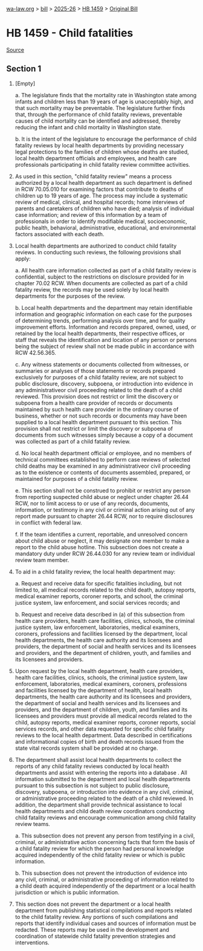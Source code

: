 [wa-law.org](/) > [bill](/bill/) > [2025-26](/bill/2025-26/) > [HB 1459](/bill/2025-26/hb/1459/) > [Original Bill](/bill/2025-26/hb/1459/1/)

# HB 1459 - Child fatalities

[Source](http://lawfilesext.leg.wa.gov/biennium/2025-26/Pdf/Bills/House%20Bills/1459.pdf)

## Section 1
1. [Empty]

    a. The legislature finds that the mortality rate in Washington state among infants and children less than 19 years of age is unacceptably high, and that such mortality may be preventable. The legislature further finds that, through the performance of child fatality reviews, preventable causes of child mortality can be identified and addressed, thereby reducing the infant and child mortality in Washington state.

    b. It is the intent of the legislature to encourage the performance of child fatality reviews by local health departments by providing necessary legal protections to the families of children whose deaths are studied, local health department officials and employees, and health care professionals participating in child fatality review committee activities.

2. As used in this section, "child fatality review" means a process authorized by a local health department as such department is defined in RCW 70.05.010 for examining factors that contribute to deaths of children up to 19 years of age. The process may include a systematic review of medical, clinical, and hospital records; home interviews of parents and caretakers of children who have died; analysis of individual case information; and review of this information by a team of professionals in order to identify modifiable medical, socioeconomic, public health, behavioral, administrative, educational, and environmental factors associated with each death.

3. Local health departments are authorized to conduct child fatality reviews. In conducting such reviews, the following provisions shall apply:

    a. All health care information collected as part of a child fatality review is confidential, subject to the restrictions on disclosure provided for in chapter 70.02 RCW. When documents are collected as part of a child fatality review, the records may be used solely by local health departments for the purposes of the review.

    b. Local health departments and the department may retain identifiable information and geographic information on each case for the purposes of determining trends, performing analysis over time, and for quality improvement efforts. Information and records prepared, owned, used, or retained by the local health departments, their respective offices, or staff that reveals the identification and location of any person or persons being the subject of review shall not be made public in accordance with RCW 42.56.365.

    c. Any witness statements or documents collected from witnesses, or summaries or analyses of those statements or records prepared exclusively for purposes of a child fatality review, are not subject to public disclosure, discovery, subpoena, or introduction into evidence in any administrativeor civil proceeding related to the death of a child reviewed. This provision does not restrict or limit the discovery or subpoena from a health care provider of records or documents maintained by such health care provider in the ordinary course of business, whether or not such records or documents may have been supplied to a local health department pursuant to this section. This provision shall not restrict or limit the discovery or subpoena of documents from such witnesses simply because a copy of a document was collected as part of a child fatality review.

    d. No local health department official or employee, and no members of technical committees established to perform case reviews of selected child deaths may be examined in any administrativeor civil proceeding as to the existence or contents of documents assembled, prepared, or maintained for purposes of a child fatality review.

    e. This section shall not be construed to prohibit or restrict any person from reporting suspected child abuse or neglect under chapter 26.44 RCW, nor to limit access to or use of any records, documents, information, or testimony in any civil or criminal action arising out of any report made pursuant to chapter 26.44 RCW, nor to require disclosures in conflict with federal law.

    f. If the team identifies a current, reportable, and unresolved concern about child abuse or neglect, it may designate one member to make a report to the child abuse hotline. This subsection does not create a mandatory duty under RCW 26.44.030 for any review team or individual review team member.

4. To aid in a child fatality review, the local health department may:

    a. Request and receive data for specific fatalities including, but not limited to, all medical records related to the child death, autopsy reports, medical examiner reports, coroner reports, and school, the criminal justice system, law enforcement, and social services records; and

    b. Request and receive data described in (a) of this subsection from health care providers, health care facilities, clinics, schools, the criminal justice system, law enforcement, laboratories, medical examiners, coroners, professions and facilities licensed by the department, local health departments, the health care authority and its licensees and providers, the department of social and health services and its licensees and providers, and the department of children, youth, and families and its licensees and providers.

5. Upon request by the local health department, health care providers, health care facilities, clinics, schools, the criminal justice system, law enforcement, laboratories, medical examiners, coroners, professions and facilities licensed by the department of health, local health departments, the health care authority and its licensees and providers, the department of social and health services and its licensees and providers, and the department of children, youth, and families and its licensees and providers must provide all medical records related to the child, autopsy reports, medical examiner reports, coroner reports, social services records, and other data requested for specific child fatality reviews to the local health department. Data described in certifications and informational copies of birth and death records issued from the state vital records system shall be provided at no charge.

6. The department shall assist local health departments to collect the reports of any child fatality reviews conducted by local health departments and assist with entering the reports into a database . All information submitted to the department and local health departments pursuant to this subsection is not subject to public disclosure, discovery, subpoena, or introduction into evidence in any civil, criminal, or administrative proceeding related to the death of a child reviewed. In addition, the department shall provide technical assistance to local health departments and child death review coordinators conducting child fatality reviews and encourage communication among child fatality review teams.

    a. This subsection does not prevent any person from testifying in a civil, criminal, or administrative action concerning facts that form the basis of a child fatality review for which the person had personal knowledge acquired independently of the child fatality review or which is public information.

    b. This subsection does not prevent the introduction of evidence into any civil, criminal, or administrative proceeding of information related to a child death acquired independently of the department or a local health jurisdiction or which is public information.

7. This section does not prevent the department or a local health department from publishing statistical compilations and reports related to the child fatality review. Any portions of such compilations and reports that identify individual cases and sources of information must be redacted. These reports may be used in the development and coordination of statewide child fatality prevention strategies and interventions.
